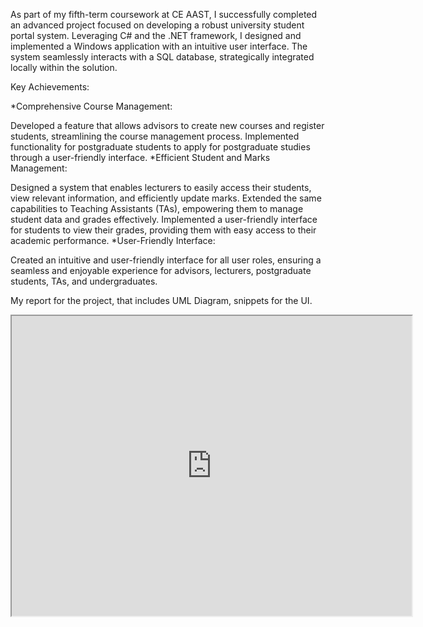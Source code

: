 As part of my fifth-term coursework at CE AAST, I successfully completed an advanced project focused on developing a robust university student portal system. Leveraging C# and the .NET framework, I designed and implemented a Windows application with an intuitive user interface. The system seamlessly interacts with a SQL database, strategically integrated locally within the solution.

Key Achievements:

*Comprehensive Course Management:

Developed a feature that allows advisors to create new courses and register students, streamlining the course management process.
Implemented functionality for postgraduate students to apply for postgraduate studies through a user-friendly interface.
*Efficient Student and Marks Management:

Designed a system that enables lecturers to easily access their students, view relevant information, and efficiently update marks.
Extended the same capabilities to Teaching Assistants (TAs), empowering them to manage student data and grades effectively.
Implemented a user-friendly interface for students to view their grades, providing them with easy access to their academic performance.
*User-Friendly Interface:

Created an intuitive and user-friendly interface for all user roles, ensuring a seamless and enjoyable experience for advisors, lecturers, postgraduate students, TAs, and undergraduates.

My report for the project, that includes UML Diagram, snippets for the UI.
<iframe src="https://drive.google.com/file/d/1j63on2GSbgFyXzg2NTSHTn6e7IxFkYL7/preview" width="640" height="480"></iframe>

